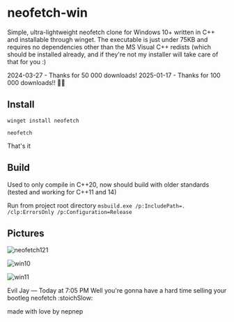 # neofetch-win #

Simple, ultra-lightweight neofetch clone for Windows 10+ written in C++ and installable through winget. The executable is just under 75KB and requires no dependencies other than the MS Visual C++ redists (which should be installed already, and if they're not my installer will take care of that for you :)

2024-03-27 - Thanks for 50 000 downloads!
2025-01-17 - Thanks for 100 000 downloads!! 🥳🎉

## Install ##

`winget install neofetch`

`neofetch`

That's it

## Build ##

Used to only compile in C++20, now should build with older standards (tested and working for C++11 and 14)

Run from project root directory
`msbuild.exe /p:IncludePath=. /clp:ErrorsOnly /p:Configuration=Release`

## Pictures ##

![neofetch121](https://github.com/nepnep39/neofetch-win/assets/119973523/bf25c8af-4dba-445f-b515-2629b559facb)

![win10](https://user-images.githubusercontent.com/119973523/222497683-b473a644-3bb7-43fb-8bbc-ff5bf3a87481.png)

![win11](https://user-images.githubusercontent.com/119973523/224430965-30442685-638f-4096-8579-b97700b419e6.png)

Evil Jay — Today at 7:05 PM
Well you're gonna have a hard time selling your bootleg neofetch :stoichSlow:

made with love by nepnep

